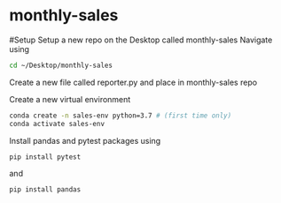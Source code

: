 # monthly-sales

#Setup
Setup a new repo on the Desktop called monthly-sales 
Navigate using 
```sh
cd ~/Desktop/monthly-sales
```

Create a new file called reporter.py and place in monthly-sales repo

Create a new virtual environment 
```sh
conda create -n sales-env python=3.7 # (first time only)
conda activate sales-env
```

Install pandas and pytest packages using
```sh
pip install pytest
```
and 
```sh 
pip install pandas 
```